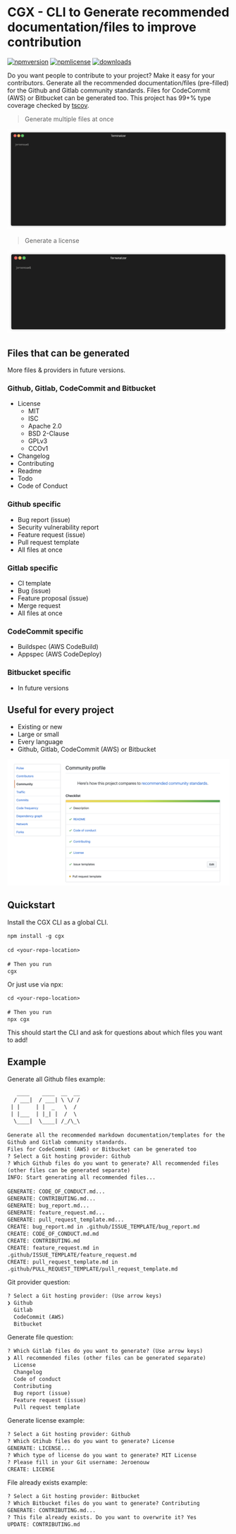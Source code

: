 # CGX - CLI to Generate recommended documentation/files to improve contribution

[![npmversion](https://img.shields.io/npm/v/cgx.svg)](https://github.com/jeroenouw/cgx)
[![npmlicense](https://img.shields.io/npm/l/cgx.svg)](https://github.com/jeroenouw/cgx/blob/master/LICENSE/)
[![downloads](https://img.shields.io/npm/dy/cgx.svg)](https://github.com/jeroenouw/cgx)

Do you want people to contribute to your project? Make it easy for your contributors. Generate all the recommended documentation/files (pre-filled) for the Github and Gitlab community standards. Files for CodeCommit (AWS) or Bitbucket can be generated too. This project has 99+% type coverage checked by [tscov](https://github.com/jeroenouw/liftr-tscov).

> Generate multiple files at once
<p align="center"><img src="/cgx-demo.gif?raw=true"/></p>

> Generate a license
<p align="center"><img src="/cgx-demo-license.gif?raw=true"/></p>

## Files that can be generated
More files & providers in future versions.

### Github, Gitlab, CodeCommit and Bitbucket
* License 
  - MIT
  - ISC
  - Apache 2.0
  - BSD 2-Clause
  - GPLv3
  - CCOv1
* Changelog
* Contributing
* Readme
* Todo
* Code of Conduct

### Github specific
* Bug report (issue)
* Security vulnerability report
* Feature request (issue)
* Pull request template
* All files at once

### Gitlab specific
* CI template
* Bug (issue)
* Feature proposal (issue)
* Merge request
* All files at once

### CodeCommit specific
* Buildspec (AWS CodeBuild)
* Appspec (AWS CodeDeploy)

### Bitbucket specific
* In future versions

## Useful for every project
* Existing or new
* Large or small
* Every language
* Github, Gitlab, CodeCommit (AWS) or Bitbucket

![](community-score.png)

## Quickstart

Install the CGX CLI as a global CLI.

```shell
npm install -g cgx

cd <your-repo-location>

# Then you run
cgx
```

Or just use via npx:

```shell
cd <your-repo-location>

# Then you run
npx cgx
```

This should start the CLI and ask for questions about which files you want to add!

## Example

Generate all Github files example:
```shell
   ____    ____  __  __
  / ___|  / ___| \ \/ /
 | |     | |  _   \  /
 | |___  | |_| |  /  \
  \____|  \____| /_/\_\

Generate all the recommended markdown documentation/templates for the Github and Gitlab community standards.  
Files for CodeCommit (AWS) or Bitbucket can be generated too
? Select a Git hosting provider: Github
? Which Github files do you want to generate? All recommended files (other files can be generated separate)
INFO: Start generating all recommended files...

GENERATE: CODE_OF_CONDUCT.md...
GENERATE: CONTRIBUTING.md...
GENERATE: bug_report.md...
GENERATE: feature_request.md...
GENERATE: pull_request_template.md...
CREATE: bug_report.md in .github/ISSUE_TEMPLATE/bug_report.md
CREATE: CODE_OF_CONDUCT.md.md
CREATE: CONTRIBUTING.md
CREATE: feature_request.md in .github/ISSUE_TEMPLATE/feature_request.md
CREATE: pull_request_template.md in .github/PULL_REQUEST_TEMPLATE/pull_request_template.md
```

Git provider question:
```shell
? Select a Git hosting provider: (Use arrow keys)
❯ Github
  Gitlab
  CodeCommit (AWS)
  Bitbucket
```

Generate file question: 
```shell  
? Which Gitlab files do you want to generate? (Use arrow keys)
❯ All recommended files (other files can be generated separate)
  License
  Changelog
  Code of conduct
  Contributing
  Bug report (issue)
  Feature request (issue)
  Pull request template
```

Generate license example:  
```shell  
? Select a Git hosting provider: Github
? Which Gtihub files do you want to generate? License
GENERATE: LICENSE...
? Which type of license do you want to generate? MIT License
? Please fill in your Git username: Jeroenouw
CREATE: LICENSE
```

File already exists example:
```shell
? Select a Git hosting provider: Bitbucket
? Which Bitbucket files do you want to generate? Contributing
GENERATE: CONTRIBUTING.md...
? This file already exists. Do you want to overwrite it? Yes
UPDATE: CONTRIBUTING.md
```